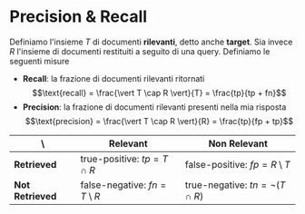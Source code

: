 # Precision & Recall
Definiamo l'insieme $T$ di documenti **rilevanti**, detto anche **target**.
Sia invece $R$ l'insieme di documenti restituiti a seguito di una query.
Definiamo le seguenti misure

- **Recall**: la frazione di documenti rilevanti ritornati $$\text{recall} = \frac{\vert T \cap R \vert}{T} = \frac{tp}{tp + fn}$$
- **Precision**: la frazione di documenti rilevanti presenti nella mia risposta $$\text{precision} = \frac{\vert T \cap R \vert}{R} = \frac{tp}{fp + tp}$$

\ | **Relevant** | **Non Relevant**
---|---|---
**Retrieved** | true-positive: $tp = T \cap R$ | false-positive: $fp = R \setminus T$
**Not Retrieved** | false-negative: $fn = T \setminus R$ | true-negative: $tn = \lnot (T \cap R)$
